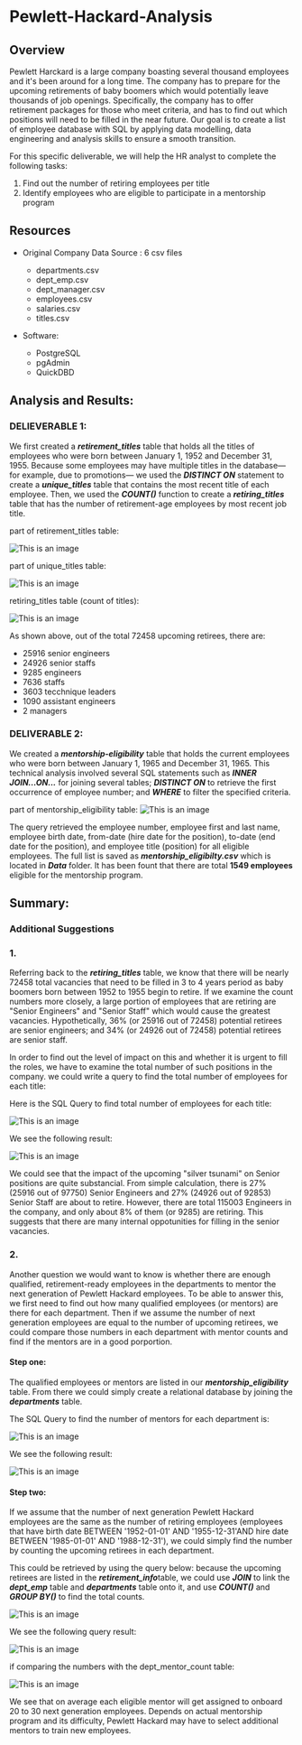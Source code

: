 # Pewlett-Hackard-Analysis

## Overview 
Pewlett Harckard is a large company boasting several thousand employees and it's been around for a long time. The company has to prepare for the upcoming retirements of baby boomers which would potentially leave thousands of job openings. Specifically, the company has to offer retirement packages for those who meet criteria, and has to find out which positions will need to be filled in the near future. Our goal is to create a list of employee database with SQL by applying data modelling, data engineering and analysis skills to ensure a smooth transition.

For this specific deliverable, we will help the HR analyst to complete the following tasks:
1) Find out the number of retiring employees per title
2) Identify employees who are eligible to participate in a mentorship program

## Resources

- Original Company Data Source : 6 csv files
  - departments.csv
  - dept_emp.csv
  - dept_manager.csv
  - employees.csv
  - salaries.csv
  - titles.csv

- Software:
  - PostgreSQL
  - pgAdmin
  - QuickDBD


## Analysis and Results: 

### DELIEVERABLE 1:

We first created a ***retirement_titles*** table that holds all the titles of employees who were born between January 1, 1952 and December 31, 1955. Because some employees may have multiple titles in the database—for example, due to promotions— we used the ***DISTINCT ON*** statement to create a ***unique_titles*** table that contains the most recent title of each employee. Then, we used the ***COUNT()*** function to create a ***retiring_titles*** table that has the number of retirement-age employees by most recent job title.

part of retirement_titles table:


![This is an image](supporting_images/retirement_titles.png)

part of unique_titles table:


![This is an image](supporting_images/unique_titles.png)

retiring_titles table (count of titles):


![This is an image](supporting_images/retiring_titles.png)


As shown above, out of the total 72458 upcoming retirees, there are:
- 25916 senior engineers
- 24926 senior staffs
- 9285 engineers
- 7636 staffs
- 3603 tecchnique leaders
- 1090 assistant engineers
- 2 managers

### DELIVERABLE 2:

We created a ***mentorship-eligibility*** table that holds the current employees who were born between January 1, 1965 and December 31, 1965. This technical analysis involved several SQL statements such as ***INNER JOIN...ON...*** for joining several tables; ***DISTINCT ON*** to retrieve the first occurrence of employee number; and ***WHERE*** to filter the specified criteria.

part of mentorship_eligibility table:
![This is an image](supporting_images/mentorship_eligibility.png)


The query retrieved the employee number, employee first and last name, employee birth date, from-date (hire date for the position), to-date (end date for the position), and employee title (position) for all eligible employees. The full list is saved as ***mentorship_eligibilty.csv*** which is located in ***Data*** folder.
It has been fount that there are total **1549 employees** eligible for the mentorship program. 



## Summary: 

### Additional Suggestions  
### 1. 
Referring back to the ***retiring_titles*** table, we know that there will be nearly 72458 total vacancies that need to be filled in 3 to 4 years period as baby boomers born between 1952 to 1955 begin to retire. If we examine the count numbers more closely, a large portion of employees that are retiring are "Senior Engineers"  and "Senior Staff" which would cause the greatest vacancies. Hypothetically, 36% (or 25916 out of 72458) potential retirees are senior engineers; and 34% (or 24926 out of 72458) potential retirees are senior staff. 

In order to find out the level of impact on this and whether it is urgent to fill the roles, we have to examine the total number of such positions in the company. we could write a query to find the total number of employees for each title:

Here is the SQL Query to find total number of employees for each title:

![This is an image](supporting_images/query1.png)

We see the following result:

![This is an image](supporting_images/query1table.png)


We could see that the impact of the upcoming "silver tsunami" on Senior positions are quite substancial. From simple calculation, there is 27% (25916 out of 97750) Senior Engineers and 27% (24926 out of 92853) Senior Staff are about to retire. However, there are total 115003 Engineers in the company, and only about 8% of them (or 9285) are retiring. This suggests that there are many internal oppotunities for filling in the senior vacancies.



### 2.

Another question we would want to know is whether there are enough qualified, retirement-ready employees in the departments to mentor the next generation of Pewlett Hackard employees. To be able to answer this, we first need to find out how many qualified employees (or mentors) are there for each department. Then if we assume the number of next generation employees are equal to the number of upcoming retirees,  we could compare those numbers in each department with mentor counts and find if the mentors are in a good porportion.

#### Step one:
The qualified employees or mentors are listed in our ***mentorship_eligibility*** table. From there we could simply create a relational database by joining the ***departments*** table.

The SQL Query to find the number of mentors for each department is:

![This is an image](supporting_images/query2.png)


We see the following result:

![This is an image](supporting_images/querytable2.png)

#### Step two:
If we assume that the number of next generation Pewlett Hackard employees are the same as the number of retiring employees (employees that have birth date BETWEEN '1952-01-01' AND '1955-12-31'AND hire date BETWEEN '1985-01-01' AND '1988-12-31'), we could simply find the number by counting the upcoming retirees in each department.  

This could be retrieved by using the query below: because the upcoming retirees are listed in the ***retirement_info***table, we could use ***JOIN*** to link the ***dept_emp*** table and ***departments*** table onto it, and use ***COUNT()*** and ***GROUP BY()*** to find the total counts.  

![This is an image](supporting_images/query22.png)




We see the following query result:

![This is an image](supporting_images/querytable22.png)


if comparing the numbers with the dept_mentor_count table:

![This is an image](supporting_images/querytable2.png)  



We see that on average each eligible mentor will get assigned to onboard 20 to 30 next generation employees. Depends on actual mentorship program and its difficulty, Pewlett Hackard may have to select additional mentors to train new employees.
